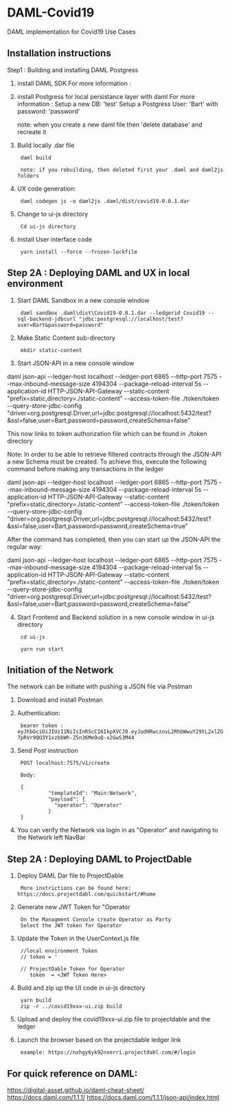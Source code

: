 # DAML-Covid19
DAML implementation for Covid19 Use Cases


<h2>Installation instructions </h2>

Step1 : Building and installing DAML Postgress 

1. install DAML SDK
        For more information :

2. install Postgress for local persistance layer with daml
        For more information :
        Setup a new DB: 'test'
        Setup a Postgress User: 'Bart' with password: 'password'
        
   note: when you create a new daml file then 'delete database' and recreate it

3. Build locally .dar file

        daml build

        note: if you rebuilding, then deleted first your .daml and daml2js folders
4. UX code generation:

        daml codegen js -o daml2js .daml/dist/covid19-0.0.1.dar

5. Change to ui-js directory

        Cd ui-js directory

6. Install User interface code

        yarn install --force --frozen-lockfile


<h2> Step 2A : Deploying DAML and UX in local environment </h2>

1. Start DAML Sandbox in a new console window

        daml sandbox .daml\dist\Covid19-0.0.1.dar --ledgerid Covid19 --sql-backend-jdbcurl "jdbc:postgresql://localhost/test?user=Bart&password=password"

2. Make Static Content sub-directory 

        mkdir static-content

3. Start JSON-API  in a new console window

daml json-api --ledger-host localhost --ledger-port 6865  --http-port 7575 --max-inbound-message-size 4194304 --package-reload-interval 5s --application-id HTTP-JSON-API-Gateway --static-content "prefix=static,directory=./static-content"  --access-token-file ./token/token   --query-store-jdbc-config "driver=org.postgresql.Driver,url=jdbc:postgresql://localhost:5432/test?&ssl=false,user=Bart,password=password,createSchema=false"

This now links to token authorization file which can be found in ./token directory

Note: In order to be able to retrieve filtered contracts through the JSON-API a new Schema must be created. 
To achieve this, execute the following command before making any transactions in the ledger

daml json-api --ledger-host localhost --ledger-port 6865  --http-port 7575 --max-inbound-message-size 4194304 --package-reload-interval 5s --application-id HTTP-JSON-API-Gateway --static-content "prefix=static,directory=./static-content"  --access-token-file ./token/token   --query-store-jdbc-config "driver=org.postgresql.Driver,url=jdbc:postgresql://localhost:5432/test?&ssl=false,user=Bart,password=password,createSchema=true"

After the command has completed, then you can start up the JSON-API the regular way:

daml json-api --ledger-host localhost --ledger-port 6865  --http-port 7575 --max-inbound-message-size 4194304 --package-reload-interval 5s --application-id HTTP-JSON-API-Gateway --static-content "prefix=static,directory=./static-content"  --access-token-file ./token/token   --query-store-jdbc-config "driver=org.postgresql.Driver,url=jdbc:postgresql://localhost:5432/test?&ssl=false,user=Bart,password=password,createSchema=false"        
         

4. Start Frontend and Backend solution in a new console window in ui-js directory

        cd ui-js

        yarn run start


<h2> Initiation of the Network </h2>

The network can be initiate with pushing a JSON file via Postman

1. Download and install Postman

2. Authentication:

        bearer token : eyJhbGciOiJIUzI1NiIsInR5cCI6IkpXVCJ9.eyJodHRwczovL2RhbWwuY29tL2xlZGdlci1hcGkiOnsibGVkZ2VySWQiOiJDb3ZpZDE5IiwiYXBwbGljYXRpb25JZCI6ImZvb2JhciIsImFjdEFzIjpbIk9wZXJhdG9yIl19fQ.7zUo-7pRVr9QO3Y1xzbbWh-Z5n36MeOuQ-x2GwS3M44

3. Send Post instruction 

        POST localhost:7575/v1/create

        Body:

        {
                 "templateId": "Main:Network",
                 "payload": {
                   "operator": "Operator"
                 }
        }

4. You can verify the Network via login in as "Operator" and navigating to the Network left NavBar

<h2> Step 2A : Deploying DAML to ProjectDable </h2>

1. Deploy DAML Dar file  to ProjectDable

        More instrictions can be found here: https://docs.projectdabl.com/quickstart/#home
        
2. Generate new JWT Token for "Operator

        On the Managment Console create Operator as Party
        Select the JWT token for Operator
        
3. Update the Token in the UserContext.js file

        //local environment Token
        // token = '
        
        // ProjectDable Token for Operator
           token  = <JWT Token Here>
           
4. Build and zip up the UI code in ui-js directory

        yarn build
        zip -r ../covid19xxx-ui.zip build

5. Upload and deploy the covid19xxx-ui.zip file to projectdable and the ledger


6. Launch the browser based on the projectdable ledger link

        example: https://nxhgy6yk92nxerri.projectdabl.com/#/login
        






<h2>For quick reference on DAML: </h2>

https://digital-asset.github.io/daml-cheat-sheet/
https://docs.daml.com/1.1.1/
https://docs.daml.com/1.1.1/json-api/index.html


